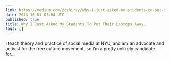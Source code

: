 ```yaml
---
link: https://medium.com/@cshirky/why-i-just-asked-my-students-to-put-their-laptops-away-7f5f7c50f368
date: 2014-10-01 03:04 UTC
published: true
title: Why I Just Asked My Students To Put Their Laptops Away…
tags: []
---
```


I teach theory and practice of social media at NYU, and am an advocate and activist for the free culture movement, so I’m a pretty unlikely candidate for…
